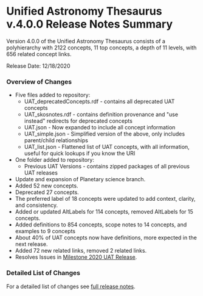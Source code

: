 # Unified Astronomy Thesaurus v.4.0.0 Release Notes Summary

Version 4.0.0 of the Unified Astronomy Thesaurus consists of a polyhierarchy with 2122 concepts, 11 top concepts, a depth of 11 levels, with 656 related concept links.

Release Date: 12/18/2020

### Overview of Changes
* Five files added to repository:
  * UAT_deprecatedConcepts.rdf - contains all deprecated UAT concepts
  * UAT_skosnotes.rdf - contains definition provenance and "use instead" redirects for deprecated concepts
  * UAT.json - Now expanded to include all concept information
  * UAT_simple.json - Simplified version of the above, only includes parent/child relationships
  * UAT_list.json - Flattened list of UAT concepts, with all information, useful for quick lookups if you know the URI
* One folder added to repository:
  * Previous UAT Versions - contains zipped packages of all previous UAT releases
* Update and expansion of Planetary science branch.
* Added 52 new concepts.
* Deprecated 27 concepts.
* The preferred label of 18 concepts were updated to add context, clarity, and consistency.
* Added or updated AltLabels for 114 concepts, removed AltLabels for 15 concepts.
* Added definitions to 854 concepts, scope notes to 14 concepts, and examples to 9 concepts
* About 40% of UAT concepts now have definitions, more expected in the next release.
* Added 72 new related links, removed 2 related links.
* Resolves Issues in [Milestone 2020 UAT Release](https://github.com/astrothesaurus/UAT/milestone/10?closed=1).

### Detailed List of Changes
For a detailed list of changes see [full release notes](release_notes_full_UAT_4.0.0.md).